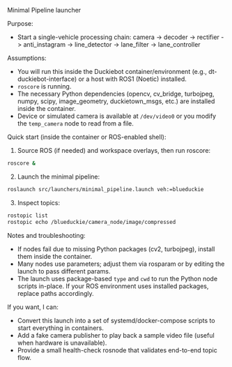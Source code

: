 Minimal Pipeline launcher

Purpose:
- Start a single-vehicle processing chain: camera -> decoder -> rectifier -> anti_instagram -> line_detector -> lane_filter -> lane_controller

Assumptions:
- You will run this inside the Duckiebot container/environment (e.g., dt-duckiebot-interface) or a host with ROS1 (Noetic) installed.
- `roscore` is running.
- The necessary Python dependencies (opencv, cv_bridge, turbojpeg, numpy, scipy, image_geometry, duckietown_msgs, etc.) are installed inside the container.
- Device or simulated camera is available at `/dev/video0` or you modify the `temp_camera` node to read from a file.

Quick start (inside the container or ROS-enabled shell):

1) Source ROS (if needed) and workspace overlays, then run roscore:

```bash
roscore &
```

2) Launch the minimal pipeline:

```bash
roslaunch src/launchers/minimal_pipeline.launch veh:=blueduckie
```

3) Inspect topics:

```bash
rostopic list
rostopic echo /blueduckie/camera_node/image/compressed
```

Notes and troubleshooting:
- If nodes fail due to missing Python packages (cv2, turbojpeg), install them inside the container.
- Many nodes use parameters; adjust them via rosparam or by editing the launch to pass different params.
- The launch uses package-based `type` and `cwd` to run the Python node scripts in-place. If your ROS environment uses installed packages, replace paths accordingly.

If you want, I can:
- Convert this launch into a set of systemd/docker-compose scripts to start everything in containers.
- Add a fake camera publisher to play back a sample video file (useful when hardware is unavailable).
- Provide a small health-check rosnode that validates end-to-end topic flow.
